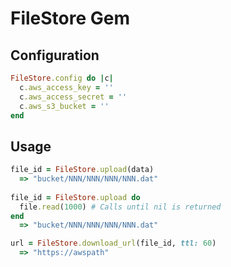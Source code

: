 # FileStore Gem

## Configuration

```ruby
FileStore.config do |c|
  c.aws_access_key = ''
  c.aws_access_secret = ''
  c.aws_s3_bucket = ''
end
```

## Usage

```ruby
file_id = FileStore.upload(data)
  => "bucket/NNN/NNN/NNN/NNN.dat"
  
file_id = FileStore.upload do
  file.read(1000) # Calls until nil is returned
end
  => "bucket/NNN/NNN/NNN/NNN.dat"

url = FileStore.download_url(file_id, ttl: 60)
  => "https://awspath"
```
